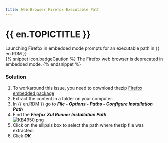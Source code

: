 ```yaml
---
title: Web Browser Firefox Executable Path
---
```

# {{ en.TOPICTITLE }}
Launching Firefox in embedded mode prompts for an executable path in {{ en.RDM }}  
{% snippet icon.badgeCaution %}
The Firefox web browser is deprecated in embedded mode.
{% endsnippet %}  

### Solution
1. To workaround this issue, you need to download thezip [Firefox embedded package](https://cdn.devolutions.net/download/Firefox/FirefoxRunner2021.1.0.zip)
1. Extract the content in a folder on your computer.
1. In {{ en.RDM }} go to ***File - Options - Paths - Configure Installation Path***
1. Find the ***Firefox Xul Runner Installation Path***  
![KB4950.png](/img/en/kb/KB4950.png)
1. Click on the ellipsis box to select the path where thezip file was extracted.
1. Click ***OK***
